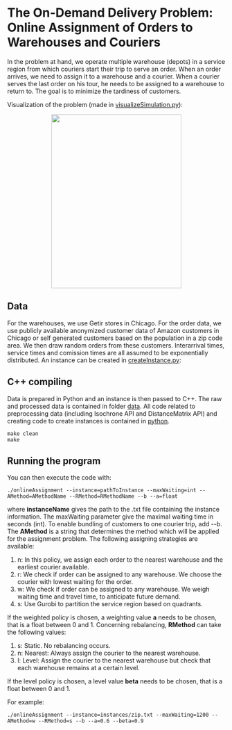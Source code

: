 # The On-Demand Delivery Problem: Online Assignment of Orders to Warehouses and Couriers

In the problem at hand, we operate multiple warehouse (depots) in a service region from which couriers start their trip to serve an order. When an order arrives, we need to assign it to a warehouse and a courier. When a courier serves the last order on his tour, he needs to be assigned to a warehouse to return to. The goal is to minimize the tardiness of customers.

Visualization of the problem (made in [visualizeSimulation.py](python/visualizeSimulation.py)):

<p align="center">
<img src="animation.gif" width="300" height="400" align="center">
</p>


## Data
For the warehouses, we use Getir stores in Chicago. For the order data, we use publicly available anonymized customer data of Amazon customers in Chicago or self generated customers based on the population in a zip code area. We then draw random orders from these customers. Interarrival times, service times and comission times are all assumed to be exponentially distributed. An instance can be created in [createInstance.py](python/createInstance.py):


## C++ compiling 
Data is prepared in Python and an instance is then passed to C++. The raw and processed data is contained in folder [data](data). All code related to preprocessing data (including Isochrone API and DistanceMatrix API) and creating code to create instances is contained in [python](python).

```
make clean
make
```

## Running the program

You can then execute the code with:

```
./onlineAssignment --instance=pathToInstance --maxWaiting=int --AMethod=AMethodName --RMethod=RMethodName --b --a=float
```

where **instanceName** gives the path to the .txt file containing the instance information. The maxWaiting parameter give the maximal waiting time in seconds (int). To enable bundling of customers to one courier trip, add --b. The **AMethod** is a string that determines the method which will be applied for the assignment problem. The following assigning strategies are available:

1. n: In this policy, we assign each order to the nearest warehouse and the earliest courier available.
2. r: We check if order can be assigned to any warehouse. We choose the courier with lowest waiting for the order.
2. w: We check if order can be assigned to any warehouse. We weigh waiting time and travel time, to anticipate future demand.
3. s: Use Gurobi to partition the service region based on quadrants. 

If the weighted policy is chosen, a weighting value **a** needs to be chosen, that is a float between 0 and 1.
Concerning rebalancing, **RMethod** can take the following values:

1. s: Static. No rebalancing occurs.
2. n: Nearest: Always assign the courier to the nearest warehouse.
3. l: Level: Assign the courier to the nearest warehouse but check that each warehouse remains at a certain level.

If the level policy is chosen, a level value **beta** needs to be chosen, that is a float between 0 and 1.

For example:

```
./onlineAssignment --instance=instances/zip.txt --maxWaiting=1200 --AMethod=w --RMethod=s --b --a=0.6 --beta=0.9
```